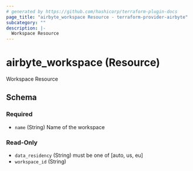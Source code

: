 ```yaml
---
# generated by https://github.com/hashicorp/terraform-plugin-docs
page_title: "airbyte_workspace Resource - terraform-provider-airbyte"
subcategory: ""
description: |-
  Workspace Resource
---
```


# airbyte_workspace (Resource)

Workspace Resource



<!-- schema generated by tfplugindocs -->
## Schema

### Required

- `name` (String) Name of the workspace

### Read-Only

- `data_residency` (String) must be one of [auto, us, eu]
- `workspace_id` (String)


